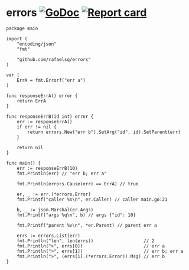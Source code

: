 # errors [![GoDoc](https://godoc.org/github.com/rafaelsq/errors?status.svg)](http://godoc.org/github.com/rafaelsq/errors) [![Report card](https://goreportcard.com/badge/github.com/rafaelsq/errors)](https://goreportcard.com/report/github.com/rafaelsq/errors)

```golang
package main

import (
	"encoding/json"
	"fmt"

	"github.com/rafaelsq/errors"
)

var (
	ErrA = fmt.Errorf("err a")
)

func responseErrA() error {
	return ErrA
}

func responseErrB(id int) error {
	err := responseErrA()
	if err != nil {
		return errors.New("err b").SetArg("id", id).SetParent(err)
	}

	return nil
}

func main() {
	err := responseErrB(10)
	fmt.Println(err) // "err b; err a"

	fmt.Println(errors.Cause(err) == ErrA) // true

	er, _ := err.(*errors.Error)
	fmt.Printf("caller %s\n", er.Caller) // caller main.go:21

	b, _ := json.Marshal(er.Args)
	fmt.Printf("args %q\n", b) // args {"id": 10}

	fmt.Printf("parent %v\n", *er.Parent) // parent err a

	errs := errors.List(err)
	fmt.Println("len", len(errs))                   // 2
	fmt.Println(">", errs[0])                       // err a
	fmt.Println(">", errs[1])                       // err b; err a
	fmt.Println(">", (errs[1].(*errors.Error)).Msg) // err b
}
```

